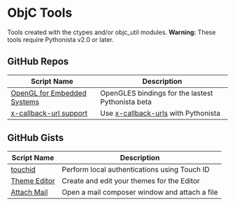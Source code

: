 # ObjC Tools

Tools created with the ctypes and/or objc_util modules.  __Warning:__ These tools require Pythonista v2.0 or later.

GitHub Repos
------------

| Script Name   | Description   | 
| ------------- | ------------- | 
| [OpenGL for Embedded Systems] | OpenGLES bindings for the lastest Pythonista beta |
| [x-callback-url support] | Use [x-callback-urls](http://x-callback-url.com) with Pythonista |


GitHub Gists
------------

| Script Name        | Description   | 
| -------------      | ------------- | 
| [touchid][]    | Perform local authentications using Touch ID |
| [Theme Editor] | Create and edit your themes for the Editor   |
| [Attach Mail] | Open a mail composer window and attach a file |


[OpenGL for Embedded Systems]: https://github.com/Cethric/OpenGLES-Pythonista
[x-callback-url support]: https://github.com/lukaskollmer/pythonista-scripts/blob/master/x-callback-url/x_callback_url.py
[touchid]: https://gist.github.com/omz/66a763a9db15dc847690
[Theme Editor]: https://gist.github.com/omz/6c168b0c36ca3b23cacc
[attach mail]: https://gist.github.com/jsbain/f82be8d8840f86b387a4
